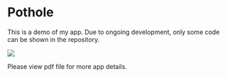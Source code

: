 # Pothole
This is a demo of my app. Due to ongoing development, only some code can be shown in the repository.<br>

[![](https://markdown-videos-api.jorgenkh.no/youtube/Ej1U6t0Z6Zo)](https://youtu.be/Ej1U6t0Z6Zo)<br>

Please view pdf file for more app details.
